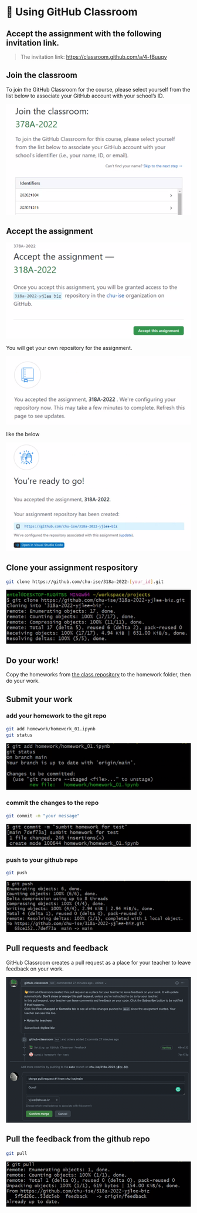 # :wave: Using GitHub Classroom

## Accept the assignment with the following invitation link.

> The invitation link: https://classroom.github.com/a/4-fBuuqv

## Join the classroom

To join the GitHub Classroom for the course, please select yourself from the list below to associate your GitHub account with your school’s ID.

![](figs/1.png)

## Accept the assignment

![](figs/2.png)

You will get your own repository for the assignment.

![](figs/3.png)

like the below

![](figs/4.png)

## Clone your assignment respository

```bash
git clone https://github.com/chu-ise/318a-2022-[your_id].git
```

![](figs/5.png)

## Do your work!

Copy the homeworks from [the class repository](https://github.com/chu-ise/378A-2022/tree/main/homework) to the homework folder, then do your work.

## Submit your work

### add your homework to the git repo

```sh
git add homework/homework_01.ipynb
git status
```

![](figs/6.png)

### commit the changes to the repo

```sh
git commit -m "your message"
```

![](figs/7.png)

### push to your github repo

```sh
git push
```

![](figs/8.png)

## Pull requests and feedback

GitHub Classroom creates a pull request as a place for your teacher to leave feedback on your work.

![](figs/9.png)

## Pull the feedback from the github repo

```sh
git pull
```

![](figs/10.png)
